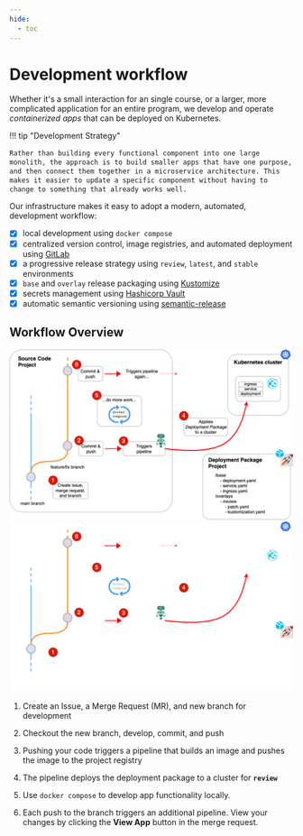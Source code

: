 ```yaml
---
hide:
  - toc
---
```

# Development workflow

Whether it's a small interaction for an single course, or a larger, more complicated application for an entire program, we develop and operate *containerized apps* that can be deployed on Kubernetes.

!!! tip "Development Strategy"

    Rather than building every functional component into one large monolith, the approach is to build smaller apps that have one purpose, and then connect them together in a microservice architecture. This makes it easier to update a specific component without having to change to something that already works well.

Our infrastructure makes it easy to adopt a modern, automated, development workflow:

- [x] local development using `docker compose`
- [x] centralized version control, image registries, and automated deployment using [GitLab](https://gitlab.com)
- [x] a progressive release strategy using `review`, `latest`, and `stable` environments
- [x] `base` and `overlay` release packaging using [Kustomize](https://kubectl.docs.kubernetes.io/guides/introduction/kustomize/)
- [x] secrets management using [Hashicorp Vault](https://www.vaultproject.io/docs)
- [x] automatic semantic versioning using [semantic-release](https://semantic-release.gitbook.io/semantic-release/)

## Workflow Overview

![Deployment Pipeline](../assets/deploy-pipeline-overview-light.png#only-light)
![Deployment Pipeline](../assets/deploy-pipeline-overview-dark.png#only-dark)

1. Create an Issue, a Merge Request (MR), and new branch for development

2. Checkout the new branch, develop, commit, and push
        
3. Pushing your code triggers a pipeline that builds an image and pushes the image to the project registry

4. The pipeline deploys the deployment package to a cluster for **`review`**

5. Use `docker compose` to develop app functionality locally.

6. Each push to the branch triggers an additional pipeline. View your changes by clicking the **View App** button in the merge request.
